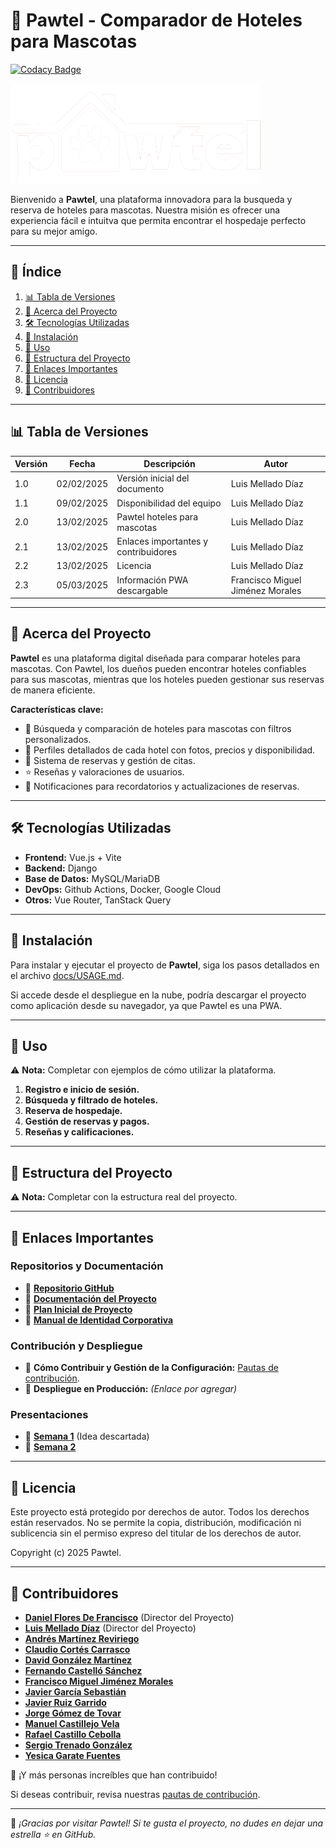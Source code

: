 # 🐾 Pawtel - Comparador de Hoteles para Mascotas

[![Codacy Badge](https://api.codacy.com/project/badge/Grade/9c84fc472f9b4b0480af6ebba8edd723)](https://app.codacy.com/gh/LuisMelladoDiaz/Pawtel-ComparadorDeHotelesParaMascotas?utm_source=github.com&utm_medium=referral&utm_content=LuisMelladoDiaz/Pawtel-ComparadorDeHotelesParaMascotas&utm_campaign=Badge_Grade)

![Logo de PAWTEL](https://raw.githubusercontent.com/LuisMelladoDiaz/Pawtel-ComparadorDeHotelesParaMascotas/refs/heads/main/frontend/src/assets/pawtel-logo-white.png)

Bienvenido a **Pawtel**, una plataforma innovadora para la busqueda y reserva de hoteles para mascotas. Nuestra misión es ofrecer una experiencia fácil e intuitva que permita encontrar el hospedaje perfecto para su mejor amigo.

---

## 📖 Índice

1. [📊 Tabla de Versiones](#-tabla-de-versiones)
2. [📌 Acerca del Proyecto](#-acerca-del-proyecto)
3. [🛠️ Tecnologías Utilizadas](#️-tecnologías-utilizadas)
4. [🚀 Instalación](#-instalación)
5. [📌 Uso](#-uso)
6. [📂 Estructura del Proyecto](#-estructura-del-proyecto)
7. [🔗 Enlaces Importantes](#-enlaces-importantes)
8. [📜 Licencia](#-licencia)
9. [👥 Contribuidores](#-contribuidores)

---

## 📊 Tabla de Versiones

| Versión | Fecha | Descripción | Autor |
|---------|------------|-------------|--------|
| 1.0 | 02/02/2025 | Versión inicial del documento | Luis Mellado Díaz |
| 1.1 | 09/02/2025 | Disponibilidad del equipo | Luis Mellado Díaz |
| 2.0 | 13/02/2025 | Pawtel hoteles para mascotas | Luis Mellado Díaz |
| 2.1 | 13/02/2025 | Enlaces importantes y contribuidores | Luis Mellado Díaz |
| 2.2 | 13/02/2025 | Licencia | Luis Mellado Díaz |
| 2.3 | 05/03/2025 | Información PWA descargable | Francisco Miguel Jiménez Morales |



---

## 📌 Acerca del Proyecto

**Pawtel** es una plataforma digital diseñada para comparar hoteles para mascotas. Con Pawtel, los dueños pueden encontrar hoteles confiables para sus mascotas, mientras que los hoteles pueden gestionar sus reservas de manera eficiente.

**Características clave:**
- 🏨 Búsqueda y comparación de hoteles para mascotas con filtros personalizados.
- 🐶 Perfiles detallados de cada hotel con fotos, precios y disponibilidad.
- 📝 Sistema de reservas y gestión de citas.
- ⭐ Reseñas y valoraciones de usuarios.
- 🔔 Notificaciones para recordatorios y actualizaciones de reservas.

---

## 🛠️ Tecnologías Utilizadas

- **Frontend:** Vue.js + Vite
- **Backend:** Django
- **Base de Datos:** MySQL/MariaDB
- **DevOps:** Github Actions, Docker, Google Cloud
- **Otros:** Vue Router, TanStack Query

---
## 🚀 Instalación

Para instalar y ejecutar el proyecto de **Pawtel**, siga los pasos detallados en el archivo [docs/USAGE.md](docs/USAGE.md).

Si accede desde el despliegue en la nube, podría descargar el proyecto como aplicación desde su navegador, ya que Pawtel es una PWA.

----

## 📌 Uso

⚠️ **Nota:** Completar con ejemplos de cómo utilizar la plataforma.

1. **Registro e inicio de sesión.**
2. **Búsqueda y filtrado de hoteles.**
3. **Reserva de hospedaje.**
4. **Gestión de reservas y pagos.**
5. **Reseñas y calificaciones.**

---

## 📂 Estructura del Proyecto

⚠️ **Nota:** Completar con la estructura real del proyecto.

---

## 🔗 Enlaces Importantes

### Repositorios y Documentación
- 🔹 **[Repositorio GitHub](https://github.com/LuisMelladoDiaz/Pawtel-ComparadorDeHotelesParaMascotas)**
- 🔹 **[Documentación del Proyecto](https://github.com/LuisMelladoDiaz/Pawtel-ComparadorDeHotelesParaMascotas/docs)**
- 🔹 **[Plan Inicial de Proyecto](https://github.com/LuisMelladoDiaz/ISPP/blob/main/docs/Plan_Inicial_de_Proyecto.md)**
- 🔹 **[Manual de Identidad Corporativa](https://github.com/LuisMelladoDiaz/Pawtel-ComparadorDeHotelesParaMascotas/blob/main/docs/borradores/Manual%20de%20identidad%20corporativa%20(paleta%20de%20colores%2C%20tipografia%20y%20logo).pdf)**

### Contribución y Despliegue
- 🔹 **Cómo Contribuir y Gestión de la Configuración:**  [Pautas de contribución](https://github.com/LuisMelladoDiaz/Pawtel-ComparadorDeHotelesParaMascotas/blob/main/docs/CONTRIBUTING.md).
- 🔹 **Despliegue en Producción:** *(Enlace por agregar)*

### Presentaciones
- 🔹 **[Semana 1](https://docs.google.com/presentation/d/1YIfkJfGKqe_43hg5v4Fm_qdwbAvd6D_e-aXp1oEHZfI/edit#slide=id.g32d71018c15_4_11)** (Idea descartada)
- 🔹 **[Semana 2](https://onedrive.live.com/edit?id=C3564B5138C1A24C!5804&resid=C3564B5138C1A24C!5804&ithint=file%2cpptx&authkey=!APEWh5z1LH8qmP8&wdo=2&cid=c3564b5138c1a24c)**

---

## 📜 Licencia

Este proyecto está protegido por derechos de autor. Todos los derechos están reservados. No se permite la copia, distribución, modificación ni sublicencia sin el permiso expreso del titular de los derechos de autor.

Copyright (c) 2025 Pawtel.

---

## 👥 Contribuidores

- **[Daniel Flores De Francisco](https://github.com/DanielFloresDeFrancisco)** (Director del Proyecto)
- **[Luis Mellado Díaz](https://github.com/LuisMelladoDiaz)** (Director del Proyecto)
- **[Andrés Martínez Reviriego](https://github.com/Andresmarevi)**
- **[Claudio Cortés Carrasco](https://github.com/claudiocortescarrasco)**
- **[David González Martínez](https://github.com/davidgonmar)**
- **[Fernando Castelló Sánchez](https://github.com/feerk)**
- **[Francisco Miguel Jiménez Morales](https://github.com/frajimmor2)**
- **[Javier García Sebastián](https://github.com/JaviGarcia1)**
- **[Javier Ruiz Garrido](https://github.com/Javiruizg)**
- **[Jorge Gómez de Tovar](https://github.com/jorgomde)**
- **[Manuel Castillejo Vela](https://github.com/Mancasvel)**
- **[Rafael Castillo Cebolla](https://github.com/rafcasceb)**
- **[Sergio Trenado González](https://github.com/Sergiotg03)**
- **[Yesica Garate Fuentes](https://github.com/yesgarfue)**

🚀 ¡Y más personas increíbles que han contribuido!

Si deseas contribuir, revisa nuestras [pautas de contribución](https://github.com/LuisMelladoDiaz/Pawtel-ComparadorDeHotelesParaMascotas/blob/main/docs/CONTRIBUTING.md).

---


🎉 _¡Gracias por visitar Pawtel! Si te gusta el proyecto, no dudes en dejar una estrella ⭐ en GitHub._

